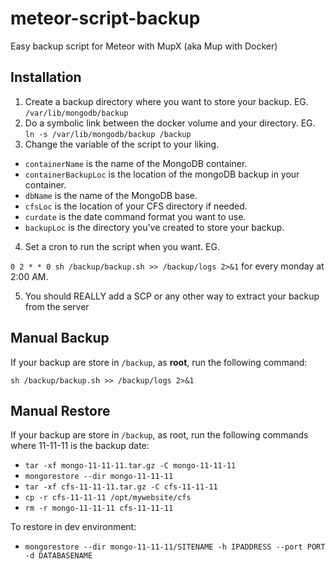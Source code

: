 # meteor-script-backup
Easy backup script for Meteor with MupX (aka Mup with Docker)

## Installation

1. Create a backup directory where you want to store your backup. EG. `/var/lib/mongodb/backup`
2. Do a symbolic link between the docker volume and your directory. EG. `ln -s /var/lib/mongodb/backup /backup`
3. Change the variable of the script to your liking.
  - `containerName` is the name of the MongoDB container.
  - `containerBackupLoc` is the location of the mongoDB backup in your container.
  - `dbName` is the name of the MongoDB base.
  - `cfsLoc` is the location of your CFS directory if needed.
  - `curdate` is the date command format you want to use.
  - `backupLoc` is the directory you've created to store your backup.
4. Set a cron to run the script when you want. EG.

`0 2 * * 0 sh /backup/backup.sh >> /backup/logs 2>&1` for every monday at 2:00 AM.

5. You should REALLY add a SCP or any other way to extract your backup from the server

## Manual Backup

If your backup are store in `/backup`, as **root**, run the following command:

`sh /backup/backup.sh >> /backup/logs 2>&1`

## Manual Restore
If your backup are store in `/backup`, as root, run the following commands where 11-11-11 is the backup date:

- `tar -xf mongo-11-11-11.tar.gz -C mongo-11-11-11`
- `mongorestore --dir mongo-11-11-11`
- `tar -xf cfs-11-11-11.tar.gz -C cfs-11-11-11`
- `cp -r cfs-11-11-11 /opt/mywebsite/cfs`
- `rm -r mongo-11-11-11 cfs-11-11-11`

To restore in dev environment:
- `mongorestore --dir mongo-11-11-11/SITENAME -h IPADDRESS --port PORT -d DATABASENAME`
